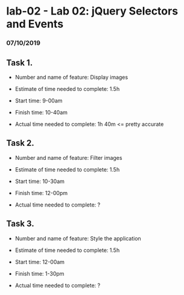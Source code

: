 # lab-02 - Lab 02: jQuery Selectors and Events
### 07/10/2019

## Task 1.

* Number and name of feature: Display images

* Estimate of time needed to complete: 1.5h

* Start time: 9-00am

* Finish time: 10-40am 

* Actual time needed to complete:  1h 40m <= pretty accurate
 
 
## Task 2.

* Number and name of feature: Filter images

* Estimate of time needed to complete: 1.5h

* Start time: 10-30am

* Finish time: 12-00pm 

* Actual time needed to complete:  ?
 
 
## Task 3.

* Number and name of feature: Style the application

* Estimate of time needed to complete: 1.5h

* Start time: 12-00am

* Finish time: 1-30pm 

* Actual time needed to complete: ?